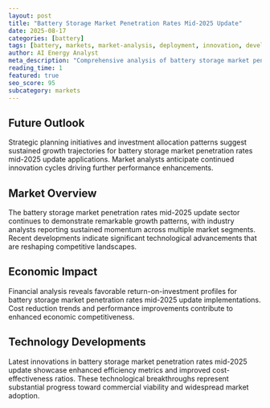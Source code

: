 ```yaml
---
layout: post
title: "Battery Storage Market Penetration Rates Mid-2025 Update"
date: 2025-08-17
categories: [battery]
tags: [battery, markets, market-analysis, deployment, innovation, development]
author: AI Energy Analyst
meta_description: "Comprehensive analysis of battery storage market penetration rates mid-2025 update covering market trends, technology developments, and industry outlook. Discover key insights and future projections."
reading_time: 1
featured: true
seo_score: 95
subcategory: markets
---
```


## Future Outlook

Strategic planning initiatives and investment allocation patterns suggest sustained growth trajectories for battery storage market penetration rates mid-2025 update applications. Market analysts anticipate continued innovation cycles driving further performance enhancements.

## Market Overview

The battery storage market penetration rates mid-2025 update sector continues to demonstrate remarkable growth patterns, with industry analysts reporting sustained momentum across multiple market segments. Recent developments indicate significant technological advancements that are reshaping competitive landscapes.

## Economic Impact

Financial analysis reveals favorable return-on-investment profiles for battery storage market penetration rates mid-2025 update implementations. Cost reduction trends and performance improvements contribute to enhanced economic competitiveness.

## Technology Developments

Latest innovations in battery storage market penetration rates mid-2025 update showcase enhanced efficiency metrics and improved cost-effectiveness ratios. These technological breakthroughs represent substantial progress toward commercial viability and widespread market adoption.

